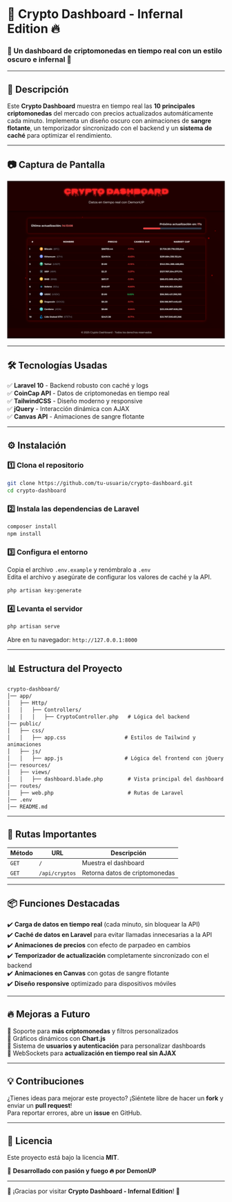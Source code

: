 # 🚀 Crypto Dashboard - Infernal Edition 🔥

### 🔴 Un dashboard de criptomonedas en tiempo real con un estilo oscuro e infernal 🔴

---

## 📌 Descripción
Este **Crypto Dashboard** muestra en tiempo real las **10 principales criptomonedas** del mercado con precios actualizados automáticamente cada minuto. Implementa un diseño oscuro con animaciones de **sangre flotante**, un temporizador sincronizado con el backend y un **sistema de caché** para optimizar el rendimiento.

---

## 📷 Captura de Pantalla
![Crypto Dashboard](public/images/screenshot.png)

---

## 🛠️ Tecnologías Usadas
✅ **Laravel 10** - Backend robusto con caché y logs  
✅ **CoinCap API** - Datos de criptomonedas en tiempo real  
✅ **TailwindCSS** - Diseño moderno y responsive  
✅ **jQuery** - Interacción dinámica con AJAX  
✅ **Canvas API** - Animaciones de sangre flotante  

---

## ⚙️ Instalación
### 1️⃣ Clona el repositorio
```sh
git clone https://github.com/tu-usuario/crypto-dashboard.git
cd crypto-dashboard
```

### 2️⃣ Instala las dependencias de Laravel
```sh
composer install
npm install
```

### 3️⃣ Configura el entorno
Copia el archivo `.env.example` y renómbralo a `.env`  
Edita el archivo y asegúrate de configurar los valores de caché y la API.

```sh
php artisan key:generate
```

### 4️⃣ Levanta el servidor
```sh
php artisan serve
```

Abre en tu navegador: `http://127.0.0.1:8000`

---

## 📊 Estructura del Proyecto
```
crypto-dashboard/
│── app/
│   ├── Http/
│   │   ├── Controllers/
│   │   │   ├── CryptoController.php   # Lógica del backend
│── public/
│   ├── css/
│   │   ├── app.css                   # Estilos de Tailwind y animaciones
│   ├── js/
│   │   ├── app.js                    # Lógica del frontend con jQuery
│── resources/
│   ├── views/
│   │   ├── dashboard.blade.php        # Vista principal del dashboard
│── routes/
│   ├── web.php                        # Rutas de Laravel
│── .env
│── README.md
```

---

## 🔗 Rutas Importantes
| Método | URL               | Descripción |
|--------|------------------|-------------|
| `GET`  | `/`              | Muestra el dashboard |
| `GET`  | `/api/cryptos`   | Retorna datos de criptomonedas |

---

## 📦 Funciones Destacadas
✔️ **Carga de datos en tiempo real** (cada minuto, sin bloquear la API)  
✔️ **Caché de datos en Laravel** para evitar llamadas innecesarias a la API  
✔️ **Animaciones de precios** con efecto de parpadeo en cambios  
✔️ **Temporizador de actualización** completamente sincronizado con el backend  
✔️ **Animaciones en Canvas** con gotas de sangre flotante  
✔️ **Diseño responsive** optimizado para dispositivos móviles  

---

## 🔥 Mejoras a Futuro
🔹 Soporte para **más criptomonedas** y filtros personalizados  
🔹 Gráficos dinámicos con **Chart.js**  
🔹 Sistema de **usuarios y autenticación** para personalizar dashboards  
🔹 WebSockets para **actualización en tiempo real sin AJAX**  

---

## 💡 Contribuciones
¿Tienes ideas para mejorar este proyecto? ¡Siéntete libre de hacer un **fork** y enviar un **pull request**!  
Para reportar errores, abre un **issue** en GitHub.  

---

## 📜 Licencia
Este proyecto está bajo la licencia **MIT**.  

📌 **Desarrollado con pasión y fuego 🔥 por DemonUP**  

---

🎉 ¡Gracias por visitar **Crypto Dashboard - Infernal Edition**! 🚀
